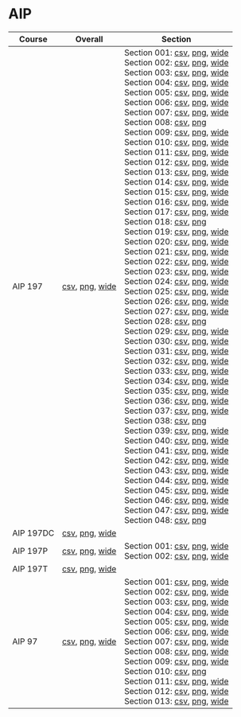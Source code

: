 # AIP

| Course | Overall | Section |
| ------ | ------- | ------- |
| AIP 197 | [csv](https://github.com/UCSD-Historical-Enrollment-Data/2024Fall/blob/main/overall/AIP%20197.csv), [png](https://raw.githubusercontent.com/UCSD-Historical-Enrollment-Data/2024Fall/main/plot_overall/AIP%20197.png), [wide](https://raw.githubusercontent.com/UCSD-Historical-Enrollment-Data/2024Fall/main/plot_overall_wide/AIP%20197.png) | Section 001: [csv](https://github.com/UCSD-Historical-Enrollment-Data/2024Fall/blob/main/section/AIP%20197_001.csv), [png](https://raw.githubusercontent.com/UCSD-Historical-Enrollment-Data/2024Fall/main/plot_section/AIP%20197_001.png), [wide](https://raw.githubusercontent.com/UCSD-Historical-Enrollment-Data/2024Fall/main/plot_section_wide/AIP%20197_001.png)<br>Section 002: [csv](https://github.com/UCSD-Historical-Enrollment-Data/2024Fall/blob/main/section/AIP%20197_002.csv), [png](https://raw.githubusercontent.com/UCSD-Historical-Enrollment-Data/2024Fall/main/plot_section/AIP%20197_002.png), [wide](https://raw.githubusercontent.com/UCSD-Historical-Enrollment-Data/2024Fall/main/plot_section_wide/AIP%20197_002.png)<br>Section 003: [csv](https://github.com/UCSD-Historical-Enrollment-Data/2024Fall/blob/main/section/AIP%20197_003.csv), [png](https://raw.githubusercontent.com/UCSD-Historical-Enrollment-Data/2024Fall/main/plot_section/AIP%20197_003.png), [wide](https://raw.githubusercontent.com/UCSD-Historical-Enrollment-Data/2024Fall/main/plot_section_wide/AIP%20197_003.png)<br>Section 004: [csv](https://github.com/UCSD-Historical-Enrollment-Data/2024Fall/blob/main/section/AIP%20197_004.csv), [png](https://raw.githubusercontent.com/UCSD-Historical-Enrollment-Data/2024Fall/main/plot_section/AIP%20197_004.png), [wide](https://raw.githubusercontent.com/UCSD-Historical-Enrollment-Data/2024Fall/main/plot_section_wide/AIP%20197_004.png)<br>Section 005: [csv](https://github.com/UCSD-Historical-Enrollment-Data/2024Fall/blob/main/section/AIP%20197_005.csv), [png](https://raw.githubusercontent.com/UCSD-Historical-Enrollment-Data/2024Fall/main/plot_section/AIP%20197_005.png), [wide](https://raw.githubusercontent.com/UCSD-Historical-Enrollment-Data/2024Fall/main/plot_section_wide/AIP%20197_005.png)<br>Section 006: [csv](https://github.com/UCSD-Historical-Enrollment-Data/2024Fall/blob/main/section/AIP%20197_006.csv), [png](https://raw.githubusercontent.com/UCSD-Historical-Enrollment-Data/2024Fall/main/plot_section/AIP%20197_006.png), [wide](https://raw.githubusercontent.com/UCSD-Historical-Enrollment-Data/2024Fall/main/plot_section_wide/AIP%20197_006.png)<br>Section 007: [csv](https://github.com/UCSD-Historical-Enrollment-Data/2024Fall/blob/main/section/AIP%20197_007.csv), [png](https://raw.githubusercontent.com/UCSD-Historical-Enrollment-Data/2024Fall/main/plot_section/AIP%20197_007.png), [wide](https://raw.githubusercontent.com/UCSD-Historical-Enrollment-Data/2024Fall/main/plot_section_wide/AIP%20197_007.png)<br>Section 008: [csv](https://github.com/UCSD-Historical-Enrollment-Data/2024Fall/blob/main/section/AIP%20197_008.csv), [png](https://raw.githubusercontent.com/UCSD-Historical-Enrollment-Data/2024Fall/main/plot_section/AIP%20197_008.png)<br>Section 009: [csv](https://github.com/UCSD-Historical-Enrollment-Data/2024Fall/blob/main/section/AIP%20197_009.csv), [png](https://raw.githubusercontent.com/UCSD-Historical-Enrollment-Data/2024Fall/main/plot_section/AIP%20197_009.png), [wide](https://raw.githubusercontent.com/UCSD-Historical-Enrollment-Data/2024Fall/main/plot_section_wide/AIP%20197_009.png)<br>Section 010: [csv](https://github.com/UCSD-Historical-Enrollment-Data/2024Fall/blob/main/section/AIP%20197_010.csv), [png](https://raw.githubusercontent.com/UCSD-Historical-Enrollment-Data/2024Fall/main/plot_section/AIP%20197_010.png), [wide](https://raw.githubusercontent.com/UCSD-Historical-Enrollment-Data/2024Fall/main/plot_section_wide/AIP%20197_010.png)<br>Section 011: [csv](https://github.com/UCSD-Historical-Enrollment-Data/2024Fall/blob/main/section/AIP%20197_011.csv), [png](https://raw.githubusercontent.com/UCSD-Historical-Enrollment-Data/2024Fall/main/plot_section/AIP%20197_011.png), [wide](https://raw.githubusercontent.com/UCSD-Historical-Enrollment-Data/2024Fall/main/plot_section_wide/AIP%20197_011.png)<br>Section 012: [csv](https://github.com/UCSD-Historical-Enrollment-Data/2024Fall/blob/main/section/AIP%20197_012.csv), [png](https://raw.githubusercontent.com/UCSD-Historical-Enrollment-Data/2024Fall/main/plot_section/AIP%20197_012.png), [wide](https://raw.githubusercontent.com/UCSD-Historical-Enrollment-Data/2024Fall/main/plot_section_wide/AIP%20197_012.png)<br>Section 013: [csv](https://github.com/UCSD-Historical-Enrollment-Data/2024Fall/blob/main/section/AIP%20197_013.csv), [png](https://raw.githubusercontent.com/UCSD-Historical-Enrollment-Data/2024Fall/main/plot_section/AIP%20197_013.png), [wide](https://raw.githubusercontent.com/UCSD-Historical-Enrollment-Data/2024Fall/main/plot_section_wide/AIP%20197_013.png)<br>Section 014: [csv](https://github.com/UCSD-Historical-Enrollment-Data/2024Fall/blob/main/section/AIP%20197_014.csv), [png](https://raw.githubusercontent.com/UCSD-Historical-Enrollment-Data/2024Fall/main/plot_section/AIP%20197_014.png), [wide](https://raw.githubusercontent.com/UCSD-Historical-Enrollment-Data/2024Fall/main/plot_section_wide/AIP%20197_014.png)<br>Section 015: [csv](https://github.com/UCSD-Historical-Enrollment-Data/2024Fall/blob/main/section/AIP%20197_015.csv), [png](https://raw.githubusercontent.com/UCSD-Historical-Enrollment-Data/2024Fall/main/plot_section/AIP%20197_015.png), [wide](https://raw.githubusercontent.com/UCSD-Historical-Enrollment-Data/2024Fall/main/plot_section_wide/AIP%20197_015.png)<br>Section 016: [csv](https://github.com/UCSD-Historical-Enrollment-Data/2024Fall/blob/main/section/AIP%20197_016.csv), [png](https://raw.githubusercontent.com/UCSD-Historical-Enrollment-Data/2024Fall/main/plot_section/AIP%20197_016.png), [wide](https://raw.githubusercontent.com/UCSD-Historical-Enrollment-Data/2024Fall/main/plot_section_wide/AIP%20197_016.png)<br>Section 017: [csv](https://github.com/UCSD-Historical-Enrollment-Data/2024Fall/blob/main/section/AIP%20197_017.csv), [png](https://raw.githubusercontent.com/UCSD-Historical-Enrollment-Data/2024Fall/main/plot_section/AIP%20197_017.png), [wide](https://raw.githubusercontent.com/UCSD-Historical-Enrollment-Data/2024Fall/main/plot_section_wide/AIP%20197_017.png)<br>Section 018: [csv](https://github.com/UCSD-Historical-Enrollment-Data/2024Fall/blob/main/section/AIP%20197_018.csv), [png](https://raw.githubusercontent.com/UCSD-Historical-Enrollment-Data/2024Fall/main/plot_section/AIP%20197_018.png)<br>Section 019: [csv](https://github.com/UCSD-Historical-Enrollment-Data/2024Fall/blob/main/section/AIP%20197_019.csv), [png](https://raw.githubusercontent.com/UCSD-Historical-Enrollment-Data/2024Fall/main/plot_section/AIP%20197_019.png), [wide](https://raw.githubusercontent.com/UCSD-Historical-Enrollment-Data/2024Fall/main/plot_section_wide/AIP%20197_019.png)<br>Section 020: [csv](https://github.com/UCSD-Historical-Enrollment-Data/2024Fall/blob/main/section/AIP%20197_020.csv), [png](https://raw.githubusercontent.com/UCSD-Historical-Enrollment-Data/2024Fall/main/plot_section/AIP%20197_020.png), [wide](https://raw.githubusercontent.com/UCSD-Historical-Enrollment-Data/2024Fall/main/plot_section_wide/AIP%20197_020.png)<br>Section 021: [csv](https://github.com/UCSD-Historical-Enrollment-Data/2024Fall/blob/main/section/AIP%20197_021.csv), [png](https://raw.githubusercontent.com/UCSD-Historical-Enrollment-Data/2024Fall/main/plot_section/AIP%20197_021.png), [wide](https://raw.githubusercontent.com/UCSD-Historical-Enrollment-Data/2024Fall/main/plot_section_wide/AIP%20197_021.png)<br>Section 022: [csv](https://github.com/UCSD-Historical-Enrollment-Data/2024Fall/blob/main/section/AIP%20197_022.csv), [png](https://raw.githubusercontent.com/UCSD-Historical-Enrollment-Data/2024Fall/main/plot_section/AIP%20197_022.png), [wide](https://raw.githubusercontent.com/UCSD-Historical-Enrollment-Data/2024Fall/main/plot_section_wide/AIP%20197_022.png)<br>Section 023: [csv](https://github.com/UCSD-Historical-Enrollment-Data/2024Fall/blob/main/section/AIP%20197_023.csv), [png](https://raw.githubusercontent.com/UCSD-Historical-Enrollment-Data/2024Fall/main/plot_section/AIP%20197_023.png), [wide](https://raw.githubusercontent.com/UCSD-Historical-Enrollment-Data/2024Fall/main/plot_section_wide/AIP%20197_023.png)<br>Section 024: [csv](https://github.com/UCSD-Historical-Enrollment-Data/2024Fall/blob/main/section/AIP%20197_024.csv), [png](https://raw.githubusercontent.com/UCSD-Historical-Enrollment-Data/2024Fall/main/plot_section/AIP%20197_024.png), [wide](https://raw.githubusercontent.com/UCSD-Historical-Enrollment-Data/2024Fall/main/plot_section_wide/AIP%20197_024.png)<br>Section 025: [csv](https://github.com/UCSD-Historical-Enrollment-Data/2024Fall/blob/main/section/AIP%20197_025.csv), [png](https://raw.githubusercontent.com/UCSD-Historical-Enrollment-Data/2024Fall/main/plot_section/AIP%20197_025.png), [wide](https://raw.githubusercontent.com/UCSD-Historical-Enrollment-Data/2024Fall/main/plot_section_wide/AIP%20197_025.png)<br>Section 026: [csv](https://github.com/UCSD-Historical-Enrollment-Data/2024Fall/blob/main/section/AIP%20197_026.csv), [png](https://raw.githubusercontent.com/UCSD-Historical-Enrollment-Data/2024Fall/main/plot_section/AIP%20197_026.png), [wide](https://raw.githubusercontent.com/UCSD-Historical-Enrollment-Data/2024Fall/main/plot_section_wide/AIP%20197_026.png)<br>Section 027: [csv](https://github.com/UCSD-Historical-Enrollment-Data/2024Fall/blob/main/section/AIP%20197_027.csv), [png](https://raw.githubusercontent.com/UCSD-Historical-Enrollment-Data/2024Fall/main/plot_section/AIP%20197_027.png), [wide](https://raw.githubusercontent.com/UCSD-Historical-Enrollment-Data/2024Fall/main/plot_section_wide/AIP%20197_027.png)<br>Section 028: [csv](https://github.com/UCSD-Historical-Enrollment-Data/2024Fall/blob/main/section/AIP%20197_028.csv), [png](https://raw.githubusercontent.com/UCSD-Historical-Enrollment-Data/2024Fall/main/plot_section/AIP%20197_028.png)<br>Section 029: [csv](https://github.com/UCSD-Historical-Enrollment-Data/2024Fall/blob/main/section/AIP%20197_029.csv), [png](https://raw.githubusercontent.com/UCSD-Historical-Enrollment-Data/2024Fall/main/plot_section/AIP%20197_029.png), [wide](https://raw.githubusercontent.com/UCSD-Historical-Enrollment-Data/2024Fall/main/plot_section_wide/AIP%20197_029.png)<br>Section 030: [csv](https://github.com/UCSD-Historical-Enrollment-Data/2024Fall/blob/main/section/AIP%20197_030.csv), [png](https://raw.githubusercontent.com/UCSD-Historical-Enrollment-Data/2024Fall/main/plot_section/AIP%20197_030.png), [wide](https://raw.githubusercontent.com/UCSD-Historical-Enrollment-Data/2024Fall/main/plot_section_wide/AIP%20197_030.png)<br>Section 031: [csv](https://github.com/UCSD-Historical-Enrollment-Data/2024Fall/blob/main/section/AIP%20197_031.csv), [png](https://raw.githubusercontent.com/UCSD-Historical-Enrollment-Data/2024Fall/main/plot_section/AIP%20197_031.png), [wide](https://raw.githubusercontent.com/UCSD-Historical-Enrollment-Data/2024Fall/main/plot_section_wide/AIP%20197_031.png)<br>Section 032: [csv](https://github.com/UCSD-Historical-Enrollment-Data/2024Fall/blob/main/section/AIP%20197_032.csv), [png](https://raw.githubusercontent.com/UCSD-Historical-Enrollment-Data/2024Fall/main/plot_section/AIP%20197_032.png), [wide](https://raw.githubusercontent.com/UCSD-Historical-Enrollment-Data/2024Fall/main/plot_section_wide/AIP%20197_032.png)<br>Section 033: [csv](https://github.com/UCSD-Historical-Enrollment-Data/2024Fall/blob/main/section/AIP%20197_033.csv), [png](https://raw.githubusercontent.com/UCSD-Historical-Enrollment-Data/2024Fall/main/plot_section/AIP%20197_033.png), [wide](https://raw.githubusercontent.com/UCSD-Historical-Enrollment-Data/2024Fall/main/plot_section_wide/AIP%20197_033.png)<br>Section 034: [csv](https://github.com/UCSD-Historical-Enrollment-Data/2024Fall/blob/main/section/AIP%20197_034.csv), [png](https://raw.githubusercontent.com/UCSD-Historical-Enrollment-Data/2024Fall/main/plot_section/AIP%20197_034.png), [wide](https://raw.githubusercontent.com/UCSD-Historical-Enrollment-Data/2024Fall/main/plot_section_wide/AIP%20197_034.png)<br>Section 035: [csv](https://github.com/UCSD-Historical-Enrollment-Data/2024Fall/blob/main/section/AIP%20197_035.csv), [png](https://raw.githubusercontent.com/UCSD-Historical-Enrollment-Data/2024Fall/main/plot_section/AIP%20197_035.png), [wide](https://raw.githubusercontent.com/UCSD-Historical-Enrollment-Data/2024Fall/main/plot_section_wide/AIP%20197_035.png)<br>Section 036: [csv](https://github.com/UCSD-Historical-Enrollment-Data/2024Fall/blob/main/section/AIP%20197_036.csv), [png](https://raw.githubusercontent.com/UCSD-Historical-Enrollment-Data/2024Fall/main/plot_section/AIP%20197_036.png), [wide](https://raw.githubusercontent.com/UCSD-Historical-Enrollment-Data/2024Fall/main/plot_section_wide/AIP%20197_036.png)<br>Section 037: [csv](https://github.com/UCSD-Historical-Enrollment-Data/2024Fall/blob/main/section/AIP%20197_037.csv), [png](https://raw.githubusercontent.com/UCSD-Historical-Enrollment-Data/2024Fall/main/plot_section/AIP%20197_037.png), [wide](https://raw.githubusercontent.com/UCSD-Historical-Enrollment-Data/2024Fall/main/plot_section_wide/AIP%20197_037.png)<br>Section 038: [csv](https://github.com/UCSD-Historical-Enrollment-Data/2024Fall/blob/main/section/AIP%20197_038.csv), [png](https://raw.githubusercontent.com/UCSD-Historical-Enrollment-Data/2024Fall/main/plot_section/AIP%20197_038.png)<br>Section 039: [csv](https://github.com/UCSD-Historical-Enrollment-Data/2024Fall/blob/main/section/AIP%20197_039.csv), [png](https://raw.githubusercontent.com/UCSD-Historical-Enrollment-Data/2024Fall/main/plot_section/AIP%20197_039.png), [wide](https://raw.githubusercontent.com/UCSD-Historical-Enrollment-Data/2024Fall/main/plot_section_wide/AIP%20197_039.png)<br>Section 040: [csv](https://github.com/UCSD-Historical-Enrollment-Data/2024Fall/blob/main/section/AIP%20197_040.csv), [png](https://raw.githubusercontent.com/UCSD-Historical-Enrollment-Data/2024Fall/main/plot_section/AIP%20197_040.png), [wide](https://raw.githubusercontent.com/UCSD-Historical-Enrollment-Data/2024Fall/main/plot_section_wide/AIP%20197_040.png)<br>Section 041: [csv](https://github.com/UCSD-Historical-Enrollment-Data/2024Fall/blob/main/section/AIP%20197_041.csv), [png](https://raw.githubusercontent.com/UCSD-Historical-Enrollment-Data/2024Fall/main/plot_section/AIP%20197_041.png), [wide](https://raw.githubusercontent.com/UCSD-Historical-Enrollment-Data/2024Fall/main/plot_section_wide/AIP%20197_041.png)<br>Section 042: [csv](https://github.com/UCSD-Historical-Enrollment-Data/2024Fall/blob/main/section/AIP%20197_042.csv), [png](https://raw.githubusercontent.com/UCSD-Historical-Enrollment-Data/2024Fall/main/plot_section/AIP%20197_042.png), [wide](https://raw.githubusercontent.com/UCSD-Historical-Enrollment-Data/2024Fall/main/plot_section_wide/AIP%20197_042.png)<br>Section 043: [csv](https://github.com/UCSD-Historical-Enrollment-Data/2024Fall/blob/main/section/AIP%20197_043.csv), [png](https://raw.githubusercontent.com/UCSD-Historical-Enrollment-Data/2024Fall/main/plot_section/AIP%20197_043.png), [wide](https://raw.githubusercontent.com/UCSD-Historical-Enrollment-Data/2024Fall/main/plot_section_wide/AIP%20197_043.png)<br>Section 044: [csv](https://github.com/UCSD-Historical-Enrollment-Data/2024Fall/blob/main/section/AIP%20197_044.csv), [png](https://raw.githubusercontent.com/UCSD-Historical-Enrollment-Data/2024Fall/main/plot_section/AIP%20197_044.png), [wide](https://raw.githubusercontent.com/UCSD-Historical-Enrollment-Data/2024Fall/main/plot_section_wide/AIP%20197_044.png)<br>Section 045: [csv](https://github.com/UCSD-Historical-Enrollment-Data/2024Fall/blob/main/section/AIP%20197_045.csv), [png](https://raw.githubusercontent.com/UCSD-Historical-Enrollment-Data/2024Fall/main/plot_section/AIP%20197_045.png), [wide](https://raw.githubusercontent.com/UCSD-Historical-Enrollment-Data/2024Fall/main/plot_section_wide/AIP%20197_045.png)<br>Section 046: [csv](https://github.com/UCSD-Historical-Enrollment-Data/2024Fall/blob/main/section/AIP%20197_046.csv), [png](https://raw.githubusercontent.com/UCSD-Historical-Enrollment-Data/2024Fall/main/plot_section/AIP%20197_046.png), [wide](https://raw.githubusercontent.com/UCSD-Historical-Enrollment-Data/2024Fall/main/plot_section_wide/AIP%20197_046.png)<br>Section 047: [csv](https://github.com/UCSD-Historical-Enrollment-Data/2024Fall/blob/main/section/AIP%20197_047.csv), [png](https://raw.githubusercontent.com/UCSD-Historical-Enrollment-Data/2024Fall/main/plot_section/AIP%20197_047.png), [wide](https://raw.githubusercontent.com/UCSD-Historical-Enrollment-Data/2024Fall/main/plot_section_wide/AIP%20197_047.png)<br>Section 048: [csv](https://github.com/UCSD-Historical-Enrollment-Data/2024Fall/blob/main/section/AIP%20197_048.csv), [png](https://raw.githubusercontent.com/UCSD-Historical-Enrollment-Data/2024Fall/main/plot_section/AIP%20197_048.png) |
| AIP 197DC | [csv](https://github.com/UCSD-Historical-Enrollment-Data/2024Fall/blob/main/overall/AIP%20197DC.csv), [png](https://raw.githubusercontent.com/UCSD-Historical-Enrollment-Data/2024Fall/main/plot_overall/AIP%20197DC.png), [wide](https://raw.githubusercontent.com/UCSD-Historical-Enrollment-Data/2024Fall/main/plot_overall_wide/AIP%20197DC.png) |  |
| AIP 197P | [csv](https://github.com/UCSD-Historical-Enrollment-Data/2024Fall/blob/main/overall/AIP%20197P.csv), [png](https://raw.githubusercontent.com/UCSD-Historical-Enrollment-Data/2024Fall/main/plot_overall/AIP%20197P.png), [wide](https://raw.githubusercontent.com/UCSD-Historical-Enrollment-Data/2024Fall/main/plot_overall_wide/AIP%20197P.png) | Section 001: [csv](https://github.com/UCSD-Historical-Enrollment-Data/2024Fall/blob/main/section/AIP%20197P_001.csv), [png](https://raw.githubusercontent.com/UCSD-Historical-Enrollment-Data/2024Fall/main/plot_section/AIP%20197P_001.png), [wide](https://raw.githubusercontent.com/UCSD-Historical-Enrollment-Data/2024Fall/main/plot_section_wide/AIP%20197P_001.png)<br>Section 002: [csv](https://github.com/UCSD-Historical-Enrollment-Data/2024Fall/blob/main/section/AIP%20197P_002.csv), [png](https://raw.githubusercontent.com/UCSD-Historical-Enrollment-Data/2024Fall/main/plot_section/AIP%20197P_002.png), [wide](https://raw.githubusercontent.com/UCSD-Historical-Enrollment-Data/2024Fall/main/plot_section_wide/AIP%20197P_002.png) |
| AIP 197T | [csv](https://github.com/UCSD-Historical-Enrollment-Data/2024Fall/blob/main/overall/AIP%20197T.csv), [png](https://raw.githubusercontent.com/UCSD-Historical-Enrollment-Data/2024Fall/main/plot_overall/AIP%20197T.png), [wide](https://raw.githubusercontent.com/UCSD-Historical-Enrollment-Data/2024Fall/main/plot_overall_wide/AIP%20197T.png) |  |
| AIP 97 | [csv](https://github.com/UCSD-Historical-Enrollment-Data/2024Fall/blob/main/overall/AIP%2097.csv), [png](https://raw.githubusercontent.com/UCSD-Historical-Enrollment-Data/2024Fall/main/plot_overall/AIP%2097.png), [wide](https://raw.githubusercontent.com/UCSD-Historical-Enrollment-Data/2024Fall/main/plot_overall_wide/AIP%2097.png) | Section 001: [csv](https://github.com/UCSD-Historical-Enrollment-Data/2024Fall/blob/main/section/AIP%2097_001.csv), [png](https://raw.githubusercontent.com/UCSD-Historical-Enrollment-Data/2024Fall/main/plot_section/AIP%2097_001.png), [wide](https://raw.githubusercontent.com/UCSD-Historical-Enrollment-Data/2024Fall/main/plot_section_wide/AIP%2097_001.png)<br>Section 002: [csv](https://github.com/UCSD-Historical-Enrollment-Data/2024Fall/blob/main/section/AIP%2097_002.csv), [png](https://raw.githubusercontent.com/UCSD-Historical-Enrollment-Data/2024Fall/main/plot_section/AIP%2097_002.png), [wide](https://raw.githubusercontent.com/UCSD-Historical-Enrollment-Data/2024Fall/main/plot_section_wide/AIP%2097_002.png)<br>Section 003: [csv](https://github.com/UCSD-Historical-Enrollment-Data/2024Fall/blob/main/section/AIP%2097_003.csv), [png](https://raw.githubusercontent.com/UCSD-Historical-Enrollment-Data/2024Fall/main/plot_section/AIP%2097_003.png), [wide](https://raw.githubusercontent.com/UCSD-Historical-Enrollment-Data/2024Fall/main/plot_section_wide/AIP%2097_003.png)<br>Section 004: [csv](https://github.com/UCSD-Historical-Enrollment-Data/2024Fall/blob/main/section/AIP%2097_004.csv), [png](https://raw.githubusercontent.com/UCSD-Historical-Enrollment-Data/2024Fall/main/plot_section/AIP%2097_004.png), [wide](https://raw.githubusercontent.com/UCSD-Historical-Enrollment-Data/2024Fall/main/plot_section_wide/AIP%2097_004.png)<br>Section 005: [csv](https://github.com/UCSD-Historical-Enrollment-Data/2024Fall/blob/main/section/AIP%2097_005.csv), [png](https://raw.githubusercontent.com/UCSD-Historical-Enrollment-Data/2024Fall/main/plot_section/AIP%2097_005.png), [wide](https://raw.githubusercontent.com/UCSD-Historical-Enrollment-Data/2024Fall/main/plot_section_wide/AIP%2097_005.png)<br>Section 006: [csv](https://github.com/UCSD-Historical-Enrollment-Data/2024Fall/blob/main/section/AIP%2097_006.csv), [png](https://raw.githubusercontent.com/UCSD-Historical-Enrollment-Data/2024Fall/main/plot_section/AIP%2097_006.png), [wide](https://raw.githubusercontent.com/UCSD-Historical-Enrollment-Data/2024Fall/main/plot_section_wide/AIP%2097_006.png)<br>Section 007: [csv](https://github.com/UCSD-Historical-Enrollment-Data/2024Fall/blob/main/section/AIP%2097_007.csv), [png](https://raw.githubusercontent.com/UCSD-Historical-Enrollment-Data/2024Fall/main/plot_section/AIP%2097_007.png), [wide](https://raw.githubusercontent.com/UCSD-Historical-Enrollment-Data/2024Fall/main/plot_section_wide/AIP%2097_007.png)<br>Section 008: [csv](https://github.com/UCSD-Historical-Enrollment-Data/2024Fall/blob/main/section/AIP%2097_008.csv), [png](https://raw.githubusercontent.com/UCSD-Historical-Enrollment-Data/2024Fall/main/plot_section/AIP%2097_008.png), [wide](https://raw.githubusercontent.com/UCSD-Historical-Enrollment-Data/2024Fall/main/plot_section_wide/AIP%2097_008.png)<br>Section 009: [csv](https://github.com/UCSD-Historical-Enrollment-Data/2024Fall/blob/main/section/AIP%2097_009.csv), [png](https://raw.githubusercontent.com/UCSD-Historical-Enrollment-Data/2024Fall/main/plot_section/AIP%2097_009.png), [wide](https://raw.githubusercontent.com/UCSD-Historical-Enrollment-Data/2024Fall/main/plot_section_wide/AIP%2097_009.png)<br>Section 010: [csv](https://github.com/UCSD-Historical-Enrollment-Data/2024Fall/blob/main/section/AIP%2097_010.csv), [png](https://raw.githubusercontent.com/UCSD-Historical-Enrollment-Data/2024Fall/main/plot_section/AIP%2097_010.png)<br>Section 011: [csv](https://github.com/UCSD-Historical-Enrollment-Data/2024Fall/blob/main/section/AIP%2097_011.csv), [png](https://raw.githubusercontent.com/UCSD-Historical-Enrollment-Data/2024Fall/main/plot_section/AIP%2097_011.png), [wide](https://raw.githubusercontent.com/UCSD-Historical-Enrollment-Data/2024Fall/main/plot_section_wide/AIP%2097_011.png)<br>Section 012: [csv](https://github.com/UCSD-Historical-Enrollment-Data/2024Fall/blob/main/section/AIP%2097_012.csv), [png](https://raw.githubusercontent.com/UCSD-Historical-Enrollment-Data/2024Fall/main/plot_section/AIP%2097_012.png), [wide](https://raw.githubusercontent.com/UCSD-Historical-Enrollment-Data/2024Fall/main/plot_section_wide/AIP%2097_012.png)<br>Section 013: [csv](https://github.com/UCSD-Historical-Enrollment-Data/2024Fall/blob/main/section/AIP%2097_013.csv), [png](https://raw.githubusercontent.com/UCSD-Historical-Enrollment-Data/2024Fall/main/plot_section/AIP%2097_013.png), [wide](https://raw.githubusercontent.com/UCSD-Historical-Enrollment-Data/2024Fall/main/plot_section_wide/AIP%2097_013.png) |
